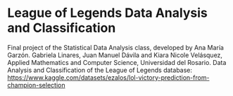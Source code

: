 # League of Legends Data Analysis and Classification
Final project of the Statistical Data Analysis class, developed by Ana María Garzón. Gabriela Linares, Juan Manuel Dávila and Kiara Nicole Velásquez, Applied Mathematics and Computer Science, Universidad del Rosario. Data Analysis and Classification of the League of Legends database: https://www.kaggle.com/datasets/ezalos/lol-victory-prediction-from-champion-selection
